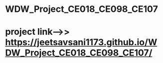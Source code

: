 # WDW_Project_CE018_CE098_CE107
# project link-->> https://jeetsavsani1173.github.io/WDW_Project_CE018_CE098_CE107/
